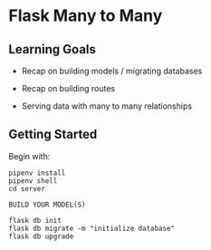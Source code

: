 # Flask Many to Many

## Learning Goals

- Recap on building models / migrating databases

- Recap on building routes

- Serving data with many to many relationships

## Getting Started

Begin with:

```
pipenv install
pipenv shell
cd server

BUILD YOUR MODEL(S)

flask db init
flask db migrate -m "initialize database"
flask db upgrade
```